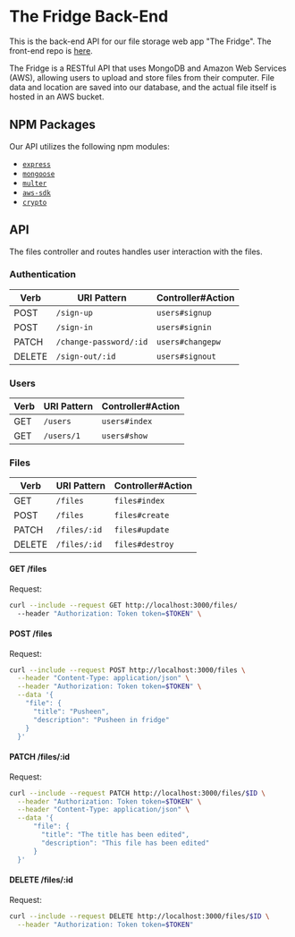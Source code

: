 # The Fridge Back-End

This is the back-end API for our file storage web app "The Fridge". The front-end
repo is [here](https://github.com/macaroni-squad/the-fridge-frontend).

The Fridge is a RESTful API that uses MongoDB and Amazon Web Services (AWS),
allowing users to upload and store files from their computer. File data and
location are saved into our database, and the actual file itself is hosted in an
AWS bucket.

## NPM Packages

Our API utilizes the following npm modules:
* [`express`](https://www.npmjs.com/package/express)
* [`mongoose`](https://www.npmjs.com/package/mongoose)
* [`multer`](https://www.npmjs.com/package/multer)
* [`aws-sdk`](https://www.npmjs.com/package/aws-sdk)
* [`crypto`](https://www.npmjs.com/package/crypto)

## API

The files controller and routes handles user interaction with the files.

### Authentication

| Verb   | URI Pattern            | Controller#Action |
|--------|------------------------|-------------------|
| POST   | `/sign-up`             | `users#signup`    |
| POST   | `/sign-in`             | `users#signin`    |
| PATCH  | `/change-password/:id` | `users#changepw`  |
| DELETE | `/sign-out/:id`        | `users#signout`   |

### Users

| Verb | URI Pattern | Controller#Action |
|------|-------------|-------------------|
| GET  | `/users`    | `users#index`     |
| GET  | `/users/1`  | `users#show`      |

### Files

| Verb   | URI Pattern   | Controller#Action |
|--------|---------------|-------------------|
| GET    | `/files`      | `files#index`     |
| POST   | `/files`      | `files#create`    |
| PATCH  | `/files/:id`  | `files#update`    |
| DELETE | `/files/:id`  | `files#destroy`   |

#### GET /files

Request:

```sh
curl --include --request GET http://localhost:3000/files/
  --header "Authorization: Token token=$TOKEN" \
```

#### POST /files

Request:

```sh
curl --include --request POST http://localhost:3000/files \
  --header "Content-Type: application/json" \
  --header "Authorization: Token token=$TOKEN" \
  --data '{
    "file": {
      "title": "Pusheen",
      "description": "Pusheen in fridge"
    }
  }'
```

#### PATCH /files/:id

Request:

```sh
curl --include --request PATCH http://localhost:3000/files/$ID \
  --header "Authorization: Token token=$TOKEN" \
  --header "Content-Type: application/json" \
  --data '{
      "file": {
        "title": "The title has been edited",
        "description": "This file has been edited"
      }
  }'
```

#### DELETE /files/:id

Request:

```sh
curl --include --request DELETE http://localhost:3000/files/$ID \
  --header "Authorization: Token token=$TOKEN"
```

